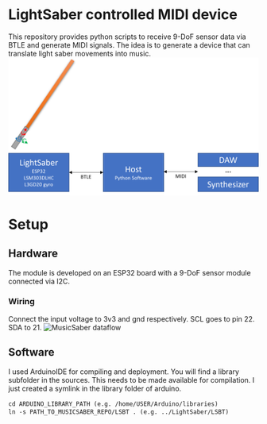 # LightSaber controlled MIDI device
This repository provides python scripts to receive 9-DoF sensor data via BTLE and generate MIDI signals.
The idea is to generate a device that can translate light saber movements into music.
![MusicSaber dataflow](_resources/lightsaber_dataflow.png?raw=true "Dataflow")
# Setup
## Hardware
The module is developed on an ESP32 board with a 9-DoF sensor module connected via I2C.
### Wiring
Connect the input voltage to 3v3 and gnd respectively. SCL goes to pin 22. SDA to 21.
![MusicSaber dataflow](_resources/wiring.png?raw=true "Dataflow")
## Software
I used ArduinoIDE for compiling and deployment. You will find a library subfolder in the sources.
This needs to be made available for compilation. I just created a symlink in the library folder of arduino.
```
cd ARDUINO_LIBRARY_PATH (e.g. /home/USER/Arduino/libraries)
ln -s PATH_TO_MUSICSABER_REPO/LSBT . (e.g. ../LightSaber/LSBT)
```
